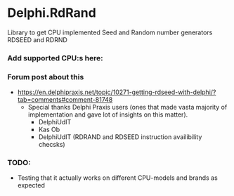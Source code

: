 # Delphi.RdRand

Library to get CPU implemented Seed and Random number generators RDSEED and RDRND

### Add supported CPU:s here:

### Forum post about this 
* https://en.delphipraxis.net/topic/10271-getting-rdseed-with-delphi/?tab=comments#comment-81748
  * Special thanks Delphi Praxis users (ones that made vasta majority of implementation and gave lot of insights on this matter). 
    * DelphiUdIT
    * Kas Ob
    * DelphiUdIT (RDRAND and RDSEED instruction availibility checsks)

### TODO: 
* Testing that it actually works on different CPU-models and brands as expected
